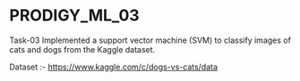 # PRODIGY_ML_03

Task-03
Implemented a support vector machine (SVM) to classify images of cats and dogs from the Kaggle dataset.

Dataset :- https://www.kaggle.com/c/dogs-vs-cats/data
